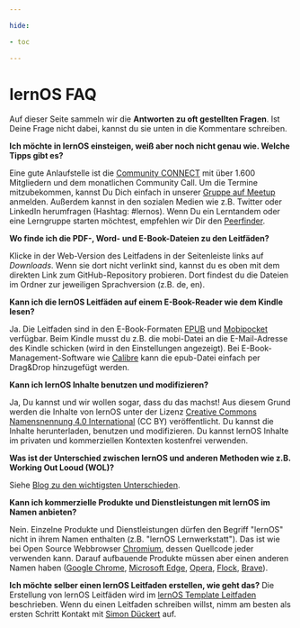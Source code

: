 ```yaml
---

hide:

- toc

---
```


<style>
  .md-content__button {
    display: none;
  }
</style>

# lernOS FAQ

Auf dieser Seite sammeln wir die **Antworten zu oft gestellten Fragen**. Ist Deine Frage nicht dabei, kannst du sie unten in die Kommentare schreiben.



**Ich möchte in lernOS einsteigen, weiß aber noch nicht genau wie. Welche Tipps gibt es?**

Eine gute Anlaufstelle ist die [Community CONNECT](https://community.cogneon.de) mit über 1.600 Mitgliedern und dem monatlichen Community Call. Um die Termine mitzubekommen, kannst Du Dich einfach in unserer [Gruppe auf Meetup](https://www.meetup.com/lernos-connect/) anmelden. Außerdem kannst in den sozialen Medien wie z.B. Twitter oder LinkedIn herumfragen (Hashtag: #lernos). Wenn Du ein Lerntandem oder eine Lerngruppe starten möchtest, empfehlen wir Dir den [Peerfinder](https://web.peerfinder.app/).

**Wo finde ich die PDF-, Word- und E-Book-Dateien zu den Leitfäden?**

Klicke in der Web-Version des Leitfadens in der Seitenleiste links auf *Downloads*. Wenn sie dort nicht verlinkt sind, kannst du es oben mit dem direkten Link zum GitHub-Repository probieren. Dort findest du die Dateien im Ordner zur jeweiligen Sprachversion (z.B. de, en).

**Kann ich die lernOS Leitfäden auf einem E-Book-Reader wie dem Kindle lesen?**

Ja. Die Leitfaden sind in den E-Book-Formaten [EPUB](https://de.wikipedia.org/wiki/EPUB) und [Mobipocket](https://de.wikipedia.org/wiki/Mobipocket) verfügbar. Beim Kindle musst du z.B. die mobi-Datei an die E-Mail-Adresse des Kindle schicken (wird in den Einstellungen angezeigt). Bei E-Book-Management-Software wie [Calibre](https://calibre-ebook.com/) kann die epub-Datei einfach per Drag&Drop hinzugefügt werden.

**Kann ich lernOS Inhalte benutzen und modifizieren?**

Ja, Du kannst und wir wollen sogar, dass du das machst! Aus diesem Grund werden die Inhalte von lernOS unter der Lizenz [Creative Commons Namensnennung 4.0 International](https://creativecommons.org/licenses/by/4.0/deed.de) (CC BY) veröffentlicht. Du kannst die Inhalte herunterladen, benutzen und modifizieren. Du kannst lernOS Inhalte im privaten und kommerziellen Kontexten kostenfrei verwenden.

**Was ist der Unterschied zwischen lernOS und anderen Methoden wie z.B. Working Out Looud (WOL)?**

Siehe [Blog zu den wichtigsten Unterschieden](https://cogneon.de/2019/07/13/di3-13-wichtigsten-unterschiede-zwischen-lernos-und-wol/).

**Kann ich kommerzielle Produkte und Dienstleistungen mit lernOS im Namen anbieten?**

Nein. Einzelne Produkte und Dienstleistungen dürfen den Begriff "lernOS" nicht in ihrem Namen enthalten (z.B. "lernOS Lernwerkstatt"). Das ist wie bei Open Source Webbrowser [Chromium](https://www.chromium.org/Home), dessen Quellcode jeder verwenden kann. Darauf aufbauende Produkte müssen aber einen anderen Namen haben ([Google Chrome](https://de.wikipedia.org/wiki/Google_Chrome), [Microsoft Edge](https://de.wikipedia.org/wiki/Microsoft_Edge), [Opera](https://de.wikipedia.org/wiki/Opera_(Browser)), [Flock](https://de.wikipedia.org/wiki/Flock_(Browser)), [Brave](https://de.wikipedia.org/wiki/Brave_(Browser))).

**Ich möchte selber einen lernOS Leitfaden erstellen, wie geht das?**
Die Erstellung von lernOS Leitfäden wird im [lernOS Template Leitfaden](https://cogneon.github.io/lernos-template/de/) beschrieben. Wenn du einen Leitfaden schreiben willst, nimm am besten als ersten Schritt Kontakt mit [Simon Dückert](https://www.linkedin.com/in/simondueckert/) auf.
